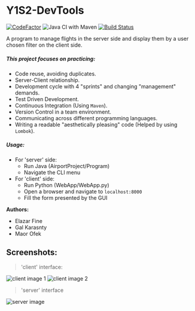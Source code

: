 # Y1S2-DevTools
[![CodeFactor](https://www.codefactor.io/repository/github/elfein7night/y1s2-devtools/badge)](https://www.codefactor.io/repository/github/elfein7night/y1s2-devtools) ![Java CI with Maven](https://github.com/Elfein7Night/Y1S2-DevTools/workflows/Java%20CI%20with%20Maven/badge.svg?branch=Maven) [![Build Status](https://travis-ci.org/Elfein7Night/Y1S2-DevTools.svg?branch=Maven)](https://travis-ci.org/Elfein7Night/Y1S2-DevTools)

A program to manage flights in the server side and display them by a user chosen filter on the client side.

##### This project focuses on practicing:
- Code reuse, avoiding duplicates.
- Server-Client relationship.
- Development cycle with 4 "sprints" and changing "management" demands.
- Test Driven Development.
- Continuous Integration (Using ```Maven```).
- Version Control in a team environment.
- Communicating across different programming languages.
- Writing a readable "aesthetically pleasing" code (Helped by using ```Lombok```).

##### Usage:
- For 'server' side:
  - Run Java (AirportProject/Program)
  - Navigate the CLI menu
- For 'client' side:
  - Run Python (WebApp/WebApp.py)
  - Open a browser and navigate to  ``` localhost:8000 ```
  - Fill the form presented by the GUI

**Authors:**
- Elazar Fine
- Gal Karasnty
- Maor Ofek

## Screenshots:
> 'client' interface:

![client image 1](https://user-images.githubusercontent.com/39451680/117015776-b8f81680-acfa-11eb-98f6-c6bacd78a8e1.png)
![client image 2](https://user-images.githubusercontent.com/39451680/117016024-f492e080-acfa-11eb-9098-39dbf234008f.png)



> 'server' interface

![server image](https://user-images.githubusercontent.com/39451680/117015869-d0370400-acfa-11eb-9605-99365e7ed2d8.png)
